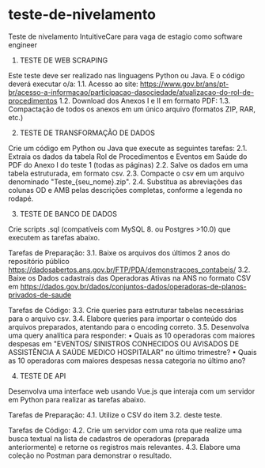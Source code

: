# teste-de-nivelamento

Teste de nivelamento IntuitiveCare para vaga de estagio como software engineer

1. TESTE DE WEB SCRAPING

Este teste deve ser realizado nas linguagens Python ou Java. E o código deverá executar o/a:
1.1. Acesso ao site: https://www.gov.br/ans/pt-br/acesso-a-informacao/participacao-dasociedade/atualizacao-do-rol-de-procedimentos
1.2. Download dos Anexos I e II em formato PDF:
1.3. Compactação de todos os anexos em um único arquivo (formatos ZIP, RAR, etc.)

2. TESTE DE TRANSFORMAÇÃO DE DADOS

Crie um código em Python ou Java que execute as seguintes tarefas:
2.1. Extraia os dados da tabela Rol de Procedimentos e Eventos em Saúde do PDF do Anexo I do teste 1 (todas as páginas)
2.2. Salve os dados em uma tabela estruturada, em formato csv.
2.3. Compacte o csv em um arquivo denominado "Teste_{seu_nome}.zip".
2.4. Substitua as abreviações das colunas OD e AMB pelas descrições completas, conforme a legenda no rodapé.

3. TESTE DE BANCO DE DADOS

Crie scripts .sql (compatíveis com MySQL 8. ou Postgres >10.0) que executem as tarefas abaixo.

Tarefas de Preparação:
3.1. Baixe os arquivos dos últimos 2 anos do repositório público https://dadosabertos.ans.gov.br/FTP/PDA/demonstracoes_contabeis/
3.2. Baixe os Dados cadastrais das Operadoras Ativas na ANS no formato CSV em https://dados.gov.br/dados/conjuntos-dados/operadoras-de-planos-privados-de-saude

Tarefas de Código:
3.3. Crie queries para estruturar tabelas necessárias para o arquivo csv.
3.4. Elabore queries para importar o conteúdo dos arquivos preparados, atentando para o encoding correto.
3.5. Desenvolva uma query analítica para responder:
    • Quais as 10 operadoras com maiores despesas em "EVENTOS/ SINISTROS CONHECIDOS OU AVISADOS DE ASSISTÊNCIA A SAÚDE MEDICO HOSPITALAR" no último trimestre?
    • Quais as 10 operadoras com maiores despesas nessa categoria no último ano?

4. TESTE DE API

Desenvolva uma interface web usando Vue.js que interaja com um servidor em Python para realizar as tarefas abaixo.

Tarefas de Preparação:
4.1. Utilize o CSV do item 3.2. deste teste.

Tarefas de Código:
4.2. Crie um servidor com uma rota que realize uma busca textual na lista de cadastros de operadoras (preparada anteriormente) e retorne os registros mais relevantes.
4.3. Elabore uma coleção no Postman para demonstrar o resultado.